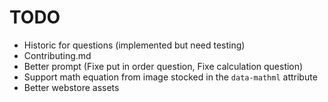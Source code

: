 # TODO

- Historic for questions (implemented but need testing)
- Contributing.md
- Better prompt (Fixe put in order question, Fixe calculation question)
- Support math equation from image stocked in the `data-mathml` attribute
- Better webstore assets
